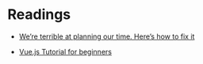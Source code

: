 # Readings

* [We’re terrible at planning our time. Here’s how to fix it](https://www.fastcompany.com/90217037/were-terrible-at-planning-our-time-heres-how-to-fix-it)

* [Vue.js Tutorial for beginners](https://adrianmejia.com/blog/2018/08/04/vue-js-tutorial-for-beginners-create-a-todo-app/#.W3NVkKA68SE.hackernews)